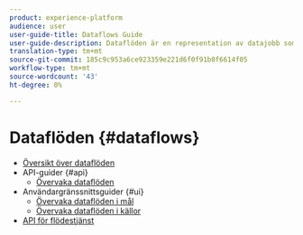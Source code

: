 ```yaml
---
product: experience-platform
audience: user
user-guide-title: Dataflows Guide
user-guide-description: Dataflöden är en representation av datajobb som flyttar data mellan plattformar.
translation-type: tm+mt
source-git-commit: 185c9c953a6ce923359e221d6f0f91b0f6614f05
workflow-type: tm+mt
source-wordcount: '43'
ht-degree: 0%

---
```



# Dataflöden {#dataflows}

- [Översikt över dataflöden](./home.md)
- API-guider {#api}
   - [Övervaka dataflöden](./api/monitor.md)
- Användargränssnittsguider {#ui}
   - [Övervaka dataflöden i mål](./ui/monitor-destinations.md)
   - [Övervaka dataflöden i källor](./ui/monitor-sources.md)
- [API för flödestjänst](https://www.adobe.io/apis/experienceplatform/home/api-reference.html#!acpdr/swagger-specs/flow-service.yaml)
